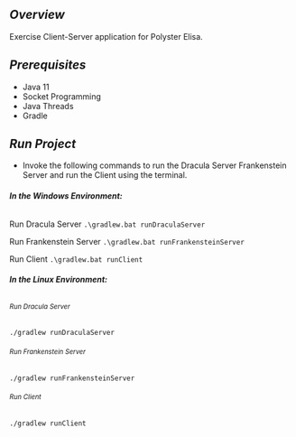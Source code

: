 ## *Overview*
Exercise  Client-Server application for Polyster Elisa.

## *Prerequisites*
* Java 11
* Socket Programming
* Java Threads
* Gradle 

## *Run Project*
* Invoke the following commands to run the Dracula Server Frankenstein Server and run the Client using the terminal.

###### ***In the Windows Environment:***

Run Dracula Server
```.\gradlew.bat runDraculaServer```

Run Frankenstein Server
```.\gradlew.bat runFrankensteinServer```

Run Client
```.\gradlew.bat runClient```



###### ***In the Linux Environment:***
###### <sub> Run Dracula Server </sub>
```./gradlew runDraculaServer```

###### <sub> Run Frankenstein Server </sub>
```./gradlew runFrankensteinServer```

###### <sub> Run Client </sub>
```./gradlew runClient```
